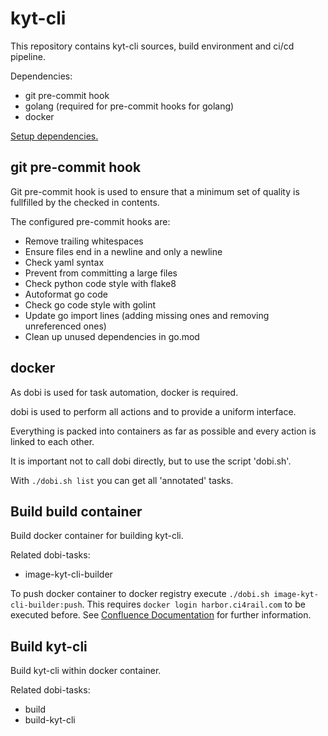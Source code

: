 # kyt-cli
This repository contains kyt-cli sources, build environment and ci/cd pipeline.

Dependencies:
* git pre-commit hook
* golang (required for pre-commit hooks for golang)
* docker

[Setup dependencies.](SetupDependencies.md)

## git pre-commit hook

Git pre-commit hook is used to ensure that a minimum set of quality is fullfilled by the checked in contents.

The configured pre-commit hooks are:

* Remove trailing whitespaces
* Ensure files end in a newline and only a newline
* Check yaml syntax
* Prevent from committing a large files
* Check python code style with flake8
* Autoformat go code
* Check go code style with golint
* Update go import lines (adding missing ones and removing unreferenced ones)
* Clean up unused dependencies in go.mod

## docker

As dobi is used for task automation, docker is required.

dobi is used to perform all actions and to provide a uniform interface.

Everything is packed into containers as far as possible and every action is linked to each other.

It is important not to call dobi directly, but to use the script 'dobi.sh'.

With `./dobi.sh list` you can get all 'annotated' tasks.

## Build build container
Build docker container for building kyt-cli.

Related dobi-tasks:

* image-kyt-cli-builder

To push docker container to docker registry execute `./dobi.sh image-kyt-cli-builder:push`. This requires `docker login harbor.ci4rail.com` to be executed before. See [Confluence Documentation](https://ci4rail.atlassian.net/l/c/61KodS7x) for further information.

## Build kyt-cli

Build kyt-cli within docker container.

Related dobi-tasks:

* build
* build-kyt-cli

